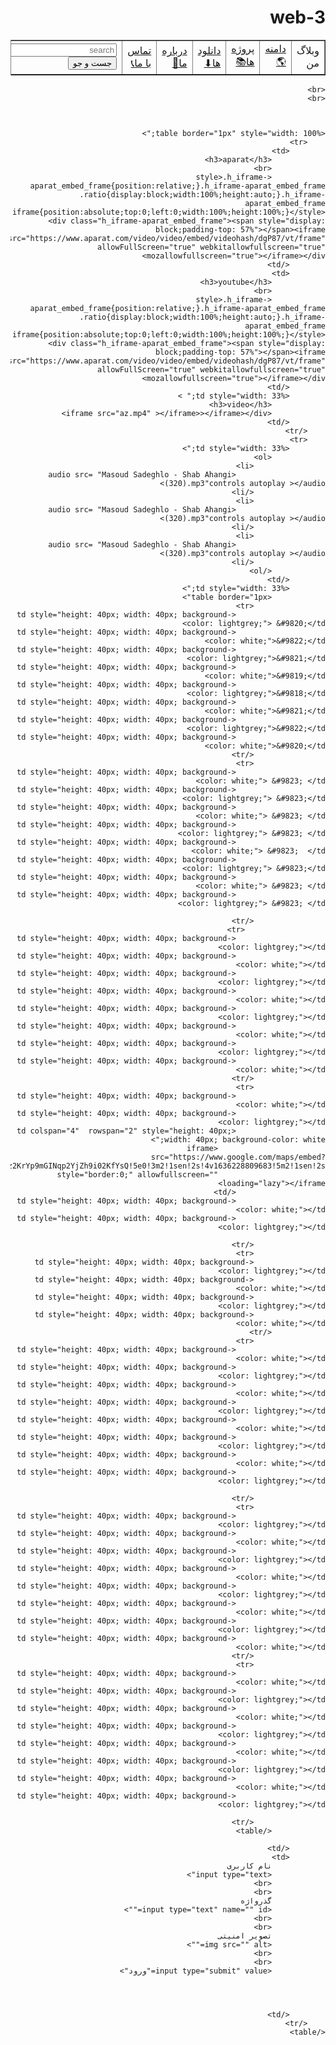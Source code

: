 # web-3




<!DOCTYPE html>
<html lang="en">
<head>
    <meta charset="UTF-8">
    <meta http-equiv="X-UA-Compatible" content="IE=edge">
    <meta name="viewport" content="width=device-width, initial-scale=1.0">
    <title>Tamrin 3</title>
</head>
<body dir="rtl">
    <table border="1px" style="width: 100%;">
        <tr>
            <td> وبلاگ من </td>
            <td> <a href="sec2.html"  > دامنه🌎  </a> </td>
            <td> <a href="sec2.html" > پروژه ها📚 </a> </td>
            <td> <a href="sec2.html" > دانلود ها⬇ </a> </td>
            <td> <a href="sec2.html" > درباره ما👩 </a> </td>
            <td> <a href="sec2.html" > تماس با ما📞 </a> </td> 
            <td><input type="text" value="" placeholder="search">
            <button>جست و جو</button>
            </td>
        </tr>
    </table>

    <br>
    <br>



    <table border="1px" style="width: 100%;">
        <tr>
            <td>
                <h3>aparat</h3>
                <br>
                <style>.h_iframe-aparat_embed_frame{position:relative;}.h_iframe-aparat_embed_frame .ratio{display:block;width:100%;height:auto;}.h_iframe-aparat_embed_frame iframe{position:absolute;top:0;left:0;width:100%;height:100%;}</style><div class="h_iframe-aparat_embed_frame"><span style="display: block;padding-top: 57%"></span><iframe src="https://www.aparat.com/video/video/embed/videohash/dgP87/vt/frame" allowFullScreen="true" webkitallowfullscreen="true" mozallowfullscreen="true"></iframe></div>
            </td>
            <td>
                <h3>youtube</h3>
                <br>
                <style>.h_iframe-aparat_embed_frame{position:relative;}.h_iframe-aparat_embed_frame .ratio{display:block;width:100%;height:auto;}.h_iframe-aparat_embed_frame iframe{position:absolute;top:0;left:0;width:100%;height:100%;}</style><div class="h_iframe-aparat_embed_frame"><span style="display: block;padding-top: 57%"></span><iframe src="https://www.aparat.com/video/video/embed/videohash/dgP87/vt/frame" allowFullScreen="true" webkitallowfullscreen="true" mozallowfullscreen="true"></iframe></div>
            </td>
            <td style="width: 33%;" >
                <h3>video</h3> 
                <iframe src="az.mp4" ></iframe>></iframe></div>
            </td>
        </tr>
        <tr>
            <td style="width: 33%;">
                <ol>
                    <li>
                        <audio src= "Masoud Sadeghlo - Shab Ahangi (320).mp3"controls autoplay ></audio> 
                    </li>
                    <li>
                        <audio src= "Masoud Sadeghlo - Shab Ahangi (320).mp3"controls autoplay ></audio> 
                    </li>
                    <li>
                        <audio src= "Masoud Sadeghlo - Shab Ahangi (320).mp3"controls autoplay ></audio> 
                    </li>
                </ol>
            </td>
            <td style="width: 33%;">
                <table border="1px">
                    <tr>
                        <td style="height: 40px; width: 40px; background-color: lightgrey;"> &#9820;</td>
                        <td style="height: 40px; width: 40px; background-color: white;">&#9822;</td>
                        <td style="height: 40px; width: 40px; background-color: lightgrey;">&#9821;</td>
                        <td style="height: 40px; width: 40px; background-color: white;">&#9819;</td>
                        <td style="height: 40px; width: 40px; background-color: lightgrey;">&#9818;</td>
                        <td style="height: 40px; width: 40px; background-color: white;">&#9821;</td>
                        <td style="height: 40px; width: 40px; background-color: lightgrey;">&#9822;</td>
                        <td style="height: 40px; width: 40px; background-color: white;">&#9820;</td>
                    </tr>
                    <tr>
                        <td style="height: 40px; width: 40px; background-color: white;"> &#9823; </td>
                        <td style="height: 40px; width: 40px; background-color: lightgrey;"> &#9823;</td>
                        <td style="height: 40px; width: 40px; background-color: white;"> &#9823; </td>
                        <td style="height: 40px; width: 40px; background-color: lightgrey;"> &#9823; </td>
                        <td style="height: 40px; width: 40px; background-color: white;"> &#9823;  </td>
                        <td style="height: 40px; width: 40px; background-color: lightgrey;"> &#9823;</td>
                        <td style="height: 40px; width: 40px; background-color: white;"> &#9823; </td>
                        <td style="height: 40px; width: 40px; background-color: lightgrey;"> &#9823; </td>

                    </tr>
                      <tr>
                        <td style="height: 40px; width: 40px; background-color: lightgrey;"></td>
                        <td style="height: 40px; width: 40px; background-color: white;"></td>
                        <td style="height: 40px; width: 40px; background-color: lightgrey;"></td>
                        <td style="height: 40px; width: 40px; background-color: white;"></td>
                        <td style="height: 40px; width: 40px; background-color: lightgrey;"></td>
                        <td style="height: 40px; width: 40px; background-color: white;"></td>
                        <td style="height: 40px; width: 40px; background-color: lightgrey;"></td>
                        <td style="height: 40px; width: 40px; background-color: white;"></td>
                    </tr>
                    <tr>
                        <td style="height: 40px; width: 40px; background-color: white;"></td>
                        <td style="height: 40px; width: 40px; background-color: lightgrey;"></td>
                        <td colspan="4"  rowspan="2" style="height: 40px; width: 40px; background-color: white;">
                            <iframe src="https://www.google.com/maps/embed?pb=!1m18!1m12!1m3!1d102900.04523154486!2d59.5951616!3d36.2971136!2m3!1f0!2f0!3f0!3m2!1i1024!2i768!4f13.1!3m3!1m2!1s0x3f6c9763a8f5179f%3A0xb1dc799cdffb6e17!2z2KjZiNiz2KrYp9mGINqp2YjZh9i02KfYsQ!5e0!3m2!1sen!2s!4v1636228809683!5m2!1sen!2s" 
                            style="border:0;" allowfullscreen="" loading="lazy"></iframe>
                        </td>
                        <td style="height: 40px; width: 40px; background-color: white;"></td>
                        <td style="height: 40px; width: 40px; background-color: lightgrey;"></td>
                
                    </tr>
                    <tr>
                    <td style="height: 40px; width: 40px; background-color: lightgrey;"></td>
                    <td style="height: 40px; width: 40px; background-color: white;"></td>
                    <td style="height: 40px; width: 40px; background-color: lightgrey;"></td>
                    <td style="height: 40px; width: 40px; background-color: white;"></td>
                </tr>
                    <tr>
                        <td style="height: 40px; width: 40px; background-color: white;"></td>
                        <td style="height: 40px; width: 40px; background-color: lightgrey;"></td>
                        <td style="height: 40px; width: 40px; background-color: white;"></td>
                        <td style="height: 40px; width: 40px; background-color: lightgrey;"></td>
                        <td style="height: 40px; width: 40px; background-color: white;"></td>
                        <td style="height: 40px; width: 40px; background-color: lightgrey;"></td>
                        <td style="height: 40px; width: 40px; background-color: white;"></td>
                        <td style="height: 40px; width: 40px; background-color: lightgrey;"></td>

                    </tr>
                    <tr>
                        <td style="height: 40px; width: 40px; background-color: lightgrey;"></td>
                        <td style="height: 40px; width: 40px; background-color: white;"></td>
                        <td style="height: 40px; width: 40px; background-color: lightgrey;"></td>
                        <td style="height: 40px; width: 40px; background-color: white;"></td>
                        <td style="height: 40px; width: 40px; background-color: lightgrey;"></td>
                        <td style="height: 40px; width: 40px; background-color: white;"></td>
                        <td style="height: 40px; width: 40px; background-color: lightgrey;"></td>
                        <td style="height: 40px; width: 40px; background-color: white;"></td>
                    </tr>
                    <tr>
                        <td style="height: 40px; width: 40px; background-color: white;"></td>
                        <td style="height: 40px; width: 40px; background-color: lightgrey;"></td>
                        <td style="height: 40px; width: 40px; background-color: white;"></td>
                        <td style="height: 40px; width: 40px; background-color: lightgrey;"></td>
                        <td style="height: 40px; width: 40px; background-color: white;"></td>
                        <td style="height: 40px; width: 40px; background-color: lightgrey;"></td>
                        <td style="height: 40px; width: 40px; background-color: white;"></td>
                        <td style="height: 40px; width: 40px; background-color: lightgrey;"></td>

                    </tr>
                </table>
              
            </td>
            <td>
                نام کاربری
                <input type="text">
                <br>
                <br>
                گذرواژه
                <input type="text" name="" id="">
                <br>
                <br>
                تصویر امنیتی
                <img src="" alt="">
                <br>
                <br>
                <input type="submit" value="ورود">




            </td>
        </tr>
    </table>
</body>
</html>

